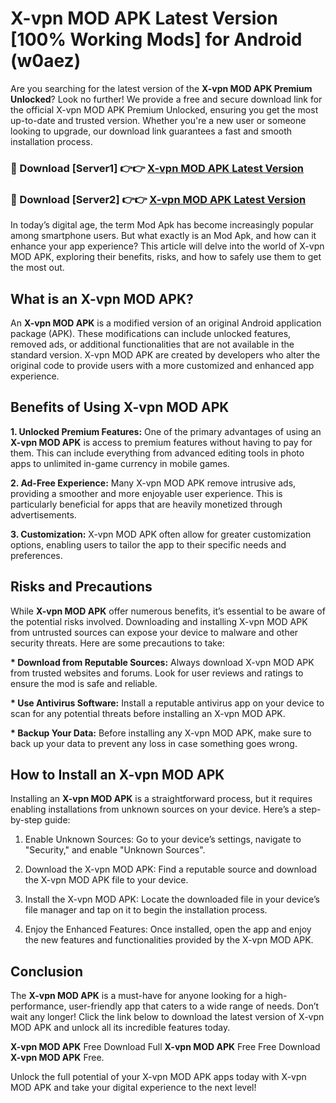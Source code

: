 # X-vpn MOD APK Latest Version [100% Working Mods] for Android (w0aez)

Are you searching for the latest version of the <strong>X-vpn MOD APK Premium Unlocked</strong>? Look no further! We provide a free and secure download link for the official X-vpn MOD APK Premium Unlocked, ensuring you get the most up-to-date and trusted version. Whether you're a new user or someone looking to upgrade, our download link guarantees a fast and smooth installation process.


<h3>🔴 Download [Server1] 👉👉 <a href="https://getmodsapk.pages.dev?q=X-vpn+MOD+APK&ref=4R3">X-vpn MOD APK Latest Version</a></h3>

<h3>🔴 Download [Server2] 👉👉 <a href="https://getmodsapk.pages.dev?q=X-vpn+MOD+APK&ref=4R3">X-vpn MOD APK Latest Version</a></h3>


In today’s digital age, the term Mod Apk has become increasingly popular among smartphone users. But what exactly is an Mod Apk, and how can it enhance your app experience? This article will delve into the world of X-vpn MOD APK, exploring their benefits, risks, and how to safely use them to get the most out.


<h2>What is an X-vpn MOD APK?</h2>

An <strong>X-vpn MOD APK</strong> is a modified version of an original Android application package (APK). These modifications can include unlocked features, removed ads, or additional functionalities that are not available in the standard version. X-vpn MOD APK are created by developers who alter the original code to provide users with a more customized and enhanced app experience.


<h2>Benefits of Using X-vpn MOD APK</h2>

<strong> 1. Unlocked Premium Features:</strong> One of the primary advantages of using an <strong>X-vpn MOD APK</strong> is access to premium features without having to pay for them. This can include everything from advanced editing tools in photo apps to unlimited in-game currency in mobile games.

<strong> 2. Ad-Free Experience:</strong> Many X-vpn MOD APK remove intrusive ads, providing a smoother and more enjoyable user experience. This is particularly beneficial for apps that are heavily monetized through advertisements.

<strong> 3. Customization:</strong> X-vpn MOD APK often allow for greater customization options, enabling users to tailor the app to their specific needs and preferences.


<h2>Risks and Precautions</h2>

While <strong>X-vpn MOD APK</strong> offer numerous benefits, it’s essential to be aware of the potential risks involved. Downloading and installing X-vpn MOD APK from untrusted sources can expose your device to malware and other security threats. Here are some precautions to take:

<strong> * Download from Reputable Sources:</strong> Always download X-vpn MOD APK from trusted websites and forums. Look for user reviews and ratings to ensure the mod is safe and reliable.

<strong> * Use Antivirus Software:</strong> Install a reputable antivirus app on your device to scan for any potential threats before installing an X-vpn MOD APK.

<strong> * Backup Your Data:</strong> Before installing any X-vpn MOD APK, make sure to back up your data to prevent any loss in case something goes wrong.


<h2>How to Install an X-vpn MOD APK</h2>

Installing an <strong>X-vpn MOD APK</strong> is a straightforward process, but it requires enabling installations from unknown sources on your device. Here’s a step-by-step guide:

 1. Enable Unknown Sources: Go to your device’s settings, navigate to "Security," and enable "Unknown Sources".

 2. Download the X-vpn MOD APK: Find a reputable source and download the X-vpn MOD APK file to your device.

 3. Install the X-vpn MOD APK: Locate the downloaded file in your device’s file manager and tap on it to begin the installation process.

 4. Enjoy the Enhanced Features: Once installed, open the app and enjoy the new features and functionalities provided by the X-vpn MOD APK.


<h2><strong>Conclusion</strong></h2>

The <strong>X-vpn MOD APK</strong> is a must-have for anyone looking for a high-performance, user-friendly app that caters to a wide range of needs. Don’t wait any longer! Click the link below to download the latest version of X-vpn MOD APK and unlock all its incredible features today.

<strong>X-vpn MOD APK</strong> Free Download Full <strong>X-vpn MOD APK</strong> Free Free Download <strong>X-vpn MOD APK</strong> Free.

Unlock the full potential of your X-vpn MOD APK apps today with X-vpn MOD APK and take your digital experience to the next level!